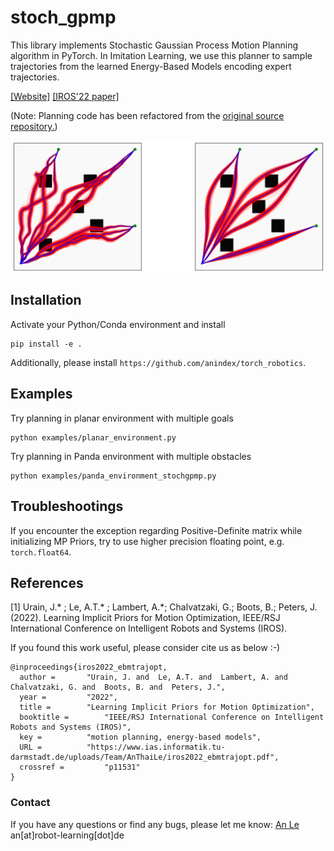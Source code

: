 # stoch_gpmp

This library implements Stochastic Gaussian Process Motion Planning algorithm in PyTorch. In Imitation Learning, we use this planner to sample trajectories from the learned Energy-Based Models encoding expert trajectories.

[[Website]](https://sites.google.com/view/implicit-priors/home)      [[IROS'22 paper]](https://www.ias.informatik.tu-darmstadt.de/uploads/Team/AnThaiLe/iros2022_ebmtrajopt.pdf)

(Note: Planning code has been refactored from the [original source repository.](https://github.com/sashalambert/mpc_trajopt/blob/main/mpc_trajopt/gppi/multi_gppi_planner.py)) 

<img src="assets/example.png" alt="example" style="width:800px;"/>

## Installation

Activate your Python/Conda environment and install

```azure
pip install -e .
```

Additionally, please install `https://github.com/anindex/torch_robotics`.

## Examples

Try planning in planar environment with multiple goals
```azure
python examples/planar_environment.py
```

Try planning in Panda environment with multiple obstacles
```azure
python examples/panda_environment_stochgpmp.py
```

## Troubleshootings

If you encounter the exception regarding Positive-Definite matrix while initializing MP Priors, try to use higher precision floating point, e.g. `torch.float64`.

## References

[1] Urain, J.* ; Le, A.T.* ; Lambert, A.*; Chalvatzaki, G.; Boots, B.; Peters, J. (2022). Learning Implicit Priors for Motion Optimization, IEEE/RSJ International Conference on Intelligent Robots and Systems (IROS).  

If you found this work useful, please consider cite us as below :-)
```
@inproceedings{iros2022_ebmtrajopt,
  author =		 "Urain, J. and  Le, A.T. and  Lambert, A. and  Chalvatzaki, G. and  Boots, B. and  Peters, J.",
  year =		 "2022",
  title =		 "Learning Implicit Priors for Motion Optimization",
  booktitle =		 "IEEE/RSJ International Conference on Intelligent Robots and Systems (IROS)",
  key =			 "motion planning, energy-based models",
  URL =			 "https://www.ias.informatik.tu-darmstadt.de/uploads/Team/AnThaiLe/iros2022_ebmtrajopt.pdf",
  crossref =		 "p11531"
}
```

### Contact

If you have any questions or find any bugs, please let me know: [An Le](https://www.ias.informatik.tu-darmstadt.de/Team/AnThaiLe) an[at]robot-learning[dot]de
